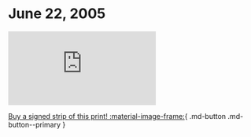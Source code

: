 # June 22, 2005

![](https://www.achewood.com/comic.php?date=06222005)

[Buy a signed strip of this print! :material-image-frame:](https://achewood-holiday-pop-up.myshopify.com/products/strip#06222005){ .md-button .md-button--primary }
